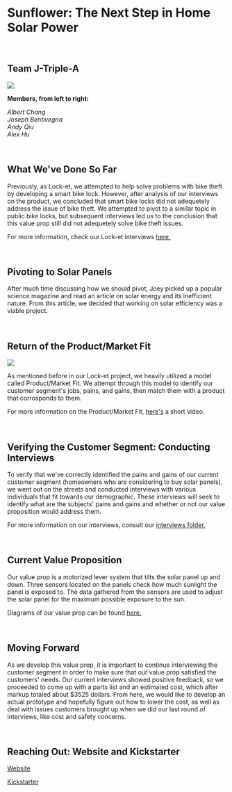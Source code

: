 <body>

<h1>Sunflower: The Next Step in Home Solar Power</h1>
<br>

<h2>Team J-Triple-A</h2>

<img src="http://i.imgur.com/v2Tkvcc.jpg">
<br>

<b>Members, from left to right:</b>

 <i>Albert Chang</i> </li>
 <br>
 <i>Joseph Bentivegna</i> </li> 
 <br>
 <i>Andy Qiu</i> </li>
 <br>
 <i>Alex Hu</i> </li>
 <br>

<br>

<h2>What We've Done So Far</h2>

<p>Previously, as Lock-et, we attempted to help solve problems with
bike theft by developing a smart bike lock. However, after analysis of
our interviews on the product, we concluded that smart bike locks did not
adequetely address the issue of bike theft. We attempted to pivot to a
similar topic in public bike locks, but subsequent interviews led us to
the conclusion that this value prop still did not adequetely solve bike theft
issues.</p>

<p>For more information, check our Lock-et interviews <a href="https://github.com/Enigmamemory/Sunflower/tree/master/Previous%20Inerviews%20(Locket)" target="_blank">here.</a></p>
<br>

<h2>Pivoting to Solar Panels</h2>

<p>After much time discussing how we should pivot,
Joey picked up a popular science magazine and read an article on solar energy
and its inefficient nature. From this article, we decided that working on solar
efficiency was a viable project.</p>
<br>

<h2>Return of the Product/Market Fit</h2>

<img src="http://i.imgur.com/2J9OAq9.png">
<br>

<p>As mentioned before in our Lock-et project, we heavily utilized a 
model called Product/Market Fit. We attempt through this model to identify 
our customer segment's jobs, pains, and gains, then match them with a product 
that corrosponds to them.</p>

<p>For more information on the Product/Market Fit, <a href="https://www.youtube.com/watch?v=sSDvwQiPtgc" target="_blank">here's</a> a short video.</p>
<br>

<h2>Verifying the Customer Segment: Conducting Interviews</h2>

<p>To verify that we've correctly identified the pains and gains of our current 
customer segment (homeowners who are considering to buy solar panels),
we went out on the streets and conducted interviews with 
various individuals that fit towards our demographic. These interviews will 
seek to identify what are the subjects' pains and gains and whether or not 
our value proposition would address them.</p>

<p>For more information on our interviews, consult our <a href="https://github.com/Enigmamemory/Sunflower/tree/master/Interviews%20for%20Sunflower" target="_blank">interviews folder.</a></p>
<br>

<h2>Current Value Proposition</h2>

<p>Our value prop is a motorized lever system that tilts the solar panel up and down.
Three sensors located on the panels check how much sunlight the panel is exposed to. The
data gathered from the sensors are used to adjust the solar panel for the maximum
possible exposure to the sun.</p>

<p>Diagrams of our value prop can be found <a href="https://github.com/Enigmamemory/Sunflower/tree/master/Solar%20Panel%20System%20Pictures" target="_blank">here.</a></p>
<br>

<h2>Moving Forward</h2>

<p>As we develop this value prop, it is important to continue interviewing the customer
segment in order to make sure that our value prop satisfied the customers' needs.
Our current interviews showed positive feedback, so we proceeded to come up with a parts
list and an estimated cost, which after markup totaled about $3525 dollars. From here,
we would like to develop an actual prototype and hopefully figure out how to lower the
cost, as well as deal with issues customers brought up when we did our last round of
interviews, like cost and safety concerns.</p>
<br>

<h2>Reaching Out: Website and Kickstarter</h2>

<p><a href="http://enigmamemory.github.io/Sunflower/" target="_blank">Website</a></p>

<p><a href="https://www.kickstarter.com/projects/930445097/1354541747?token=ab1a9e40" target="_blank">Kickstarter</a></p>

</body>